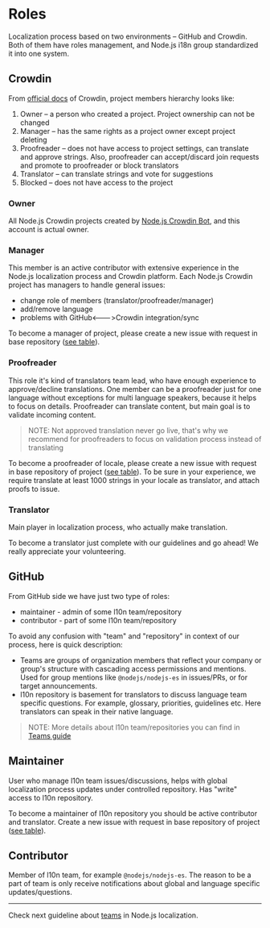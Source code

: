 # Roles

Localization process based on two environments – GitHub and Crowdin. Both of them have roles management, and Node.js i18n group standardized it into one system.

## Crowdin

From [official docs](https://support.crowdin.com/modifying-project-participants-roles/#project-roles) of Crowdin, project members hierarchy looks like:

1. Owner – a person who created a project. Project ownership can not be changed
2. Manager – has the same rights as a project owner except project deleting
3. Proofreader – does not have access to project settings, can translate and approve strings. Also, proofreader can accept/discard join requests and promote to proofreader or block translators
4. Translator – can translate strings and vote for suggestions
5. Blocked – does not have access to the project

### Owner

All Node.js Crowdin projects created by [Node.js Crowdin Bot](https://github.com/nodejs-crowdin), and this account is actual owner.

### Manager

This member is an active contributor with extensive experience in the Node.js localization process and Crowdin platform. Each Node.js Crowdin project has managers to handle general issues:

- change role of members (translator/proofreader/manager)
- add/remove language
- problems with GitHub<--->Crowdin integration/sync

To become a manager of project, please create a new issue with request in base repository ([see table](./GETTING_STARTED.md/#i18n-projects)).

### Proofreader

This role it's kind of translators team lead, who have enough experience to approve/decline translations. One member can be a proofreader just for one language without exceptions for multi language speakers, because it helps to focus on details. Proofreader can translate content, but main goal is to validate incoming content.

> NOTE: Not approved translation never go live, that's why we recommend for proofreaders to focus on validation process instead of translating

To become a proofreader of locale, please create a new issue with request in base repository of project ([see table](./GETTING_STARTED.md/#i18n-projects)). To be sure in your experience, we require translate at least 1000 strings in your locale as translator, and attach proofs to issue.

### Translator

Main player in localization process, who actually make translation.

To become a translator just complete with our guidelines and go ahead! We really appreciate your volunteering.

## GitHub

From GitHub side we have just two type of roles:

- maintainer - admin of some l10n team/repository
- contributor - part of some l10n team/repository

To avoid any confusion with "team" and "repository" in context of our process, here is quick description:

- Teams are groups of organization members that reflect your company or group's structure with cascading access permissions and mentions. Used for group mentions like `@nodejs/nodejs-es` in issues/PRs, or for target announcements.
- l10n repository is basement for translators to discuss language team specific questions. For example, glossary, priorities, guidelines etc. Here translators can speak in their native language.

> NOTE: More details about l10n team/repositories you can find in [Teams guide](./TEAMS.md)

## Maintainer

User who manage l10n team issues/discussions, helps with global localization process updates under controlled repository. Has "write" access to l10n repository.

To become a maintainer of l10n repository you should be active contributor and translator. Create a new issue with request in base repository of project ([see table](./GETTING_STARTED.md/#i18n-projects)).

## Contributor

Member of l10n team, for example `@nodejs/nodejs-es`. The reason to be a part of team is only receive notifications about global and language specific updates/questions.

---

Check next guideline about [teams](./TEAMS.md) in Node.js localization.
